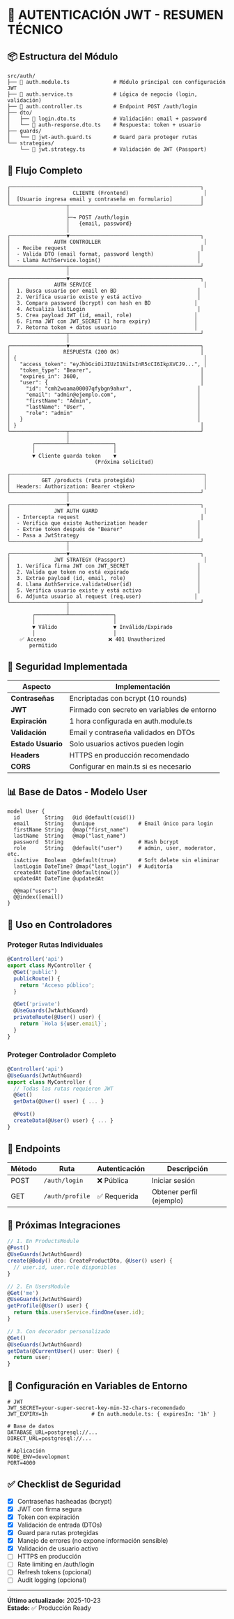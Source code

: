 # 🔐 AUTENTICACIÓN JWT - RESUMEN TÉCNICO

## 📦 Estructura del Módulo

```
src/auth/
├── 📄 auth.module.ts              # Módulo principal con configuración JWT
├── 📄 auth.service.ts             # Lógica de negocio (login, validación)
├── 📄 auth.controller.ts          # Endpoint POST /auth/login
├── dto/
│   ├── 📄 login.dto.ts            # Validación: email + password
│   └── 📄 auth-response.dto.ts    # Respuesta: token + usuario
├── guards/
│   └── 📄 jwt-auth.guard.ts       # Guard para proteger rutas
└── strategies/
    └── 📄 jwt.strategy.ts         # Validación de JWT (Passport)
```

## 🔄 Flujo Completo

```
┌─────────────────────────────────────────────────────────────┐
│                    CLIENTE (Frontend)                        │
│  [Usuario ingresa email y contraseña en formulario]         │
└──────────────────┬──────────────────────────────────────────┘
                   │
                   ├─→ POST /auth/login
                   │   {email, password}
                   │
┌──────────────────▼──────────────────────────────────────────┐
│              AUTH CONTROLLER                                 │
│  - Recibe request                                           │
│  - Valida DTO (email format, password length)              │
│  - Llama AuthService.login()                               │
└──────────────────┬──────────────────────────────────────────┘
                   │
┌──────────────────▼──────────────────────────────────────────┐
│              AUTH SERVICE                                    │
│  1. Busca usuario por email en BD                          │
│  2. Verifica usuario existe y está activo                  │
│  3. Compara password (bcrypt) con hash en BD              │
│  4. Actualiza lastLogin                                    │
│  5. Crea payload JWT (id, email, role)                    │
│  6. Firma JWT con JWT_SECRET (1 hora expiry)              │
│  7. Retorna token + datos usuario                         │
└──────────────────┬──────────────────────────────────────────┘
                   │
┌──────────────────▼──────────────────────────────────────────┐
│                 RESPUESTA (200 OK)                          │
│ {                                                            │
│   "access_token": "eyJhbGciOiJIUzI1NiIsInR5cCI6IkpXVCJ9...", │
│   "token_type": "Bearer",                                   │
│   "expires_in": 3600,                                       │
│   "user": {                                                 │
│     "id": "cmh2woama00007qfybgn9ahxr",                     │
│     "email": "admin@ejemplo.com",                          │
│     "firstName": "Admin",                                  │
│     "lastName": "User",                                    │
│     "role": "admin"                                        │
│   }                                                        │
│ }                                                           │
└──────────────────┬──────────────────────────────────────────┘
                   │
        ┌──────────┴──────────────┐
        │                         │
        ▼ Cliente guarda token    ▼
                            (Próxima solicitud)

┌──────────────────────────────────────────────────────────────┐
│          GET /products (ruta protegida)                      │
│  Headers: Authorization: Bearer <token>                      │
└──────────────────┬──────────────────────────────────────────┘
                   │
┌──────────────────▼──────────────────────────────────────────┐
│              JWT AUTH GUARD                                  │
│  - Intercepta request                                       │
│  - Verifica que existe Authorization header                │
│  - Extrae token después de "Bearer"                        │
│  - Pasa a JwtStrategy                                      │
└──────────────────┬──────────────────────────────────────────┘
                   │
┌──────────────────▼──────────────────────────────────────────┐
│              JWT STRATEGY (Passport)                         │
│  1. Verifica firma JWT con JWT_SECRET                      │
│  2. Valida que token no está expirado                      │
│  3. Extrae payload (id, email, role)                       │
│  4. Llama AuthService.validateUser(id)                     │
│  5. Verifica usuario existe y está activo                  │
│  6. Adjunta usuario al request (req.user)                 │
└──────────────────┬──────────────────────────────────────────┘
                   │
        ┌──────────┴──────────────┐
        │                         │
        ▼ Válido                  ▼ Inválido/Expirado
        │                         │
    ✅ Acceso                    ❌ 401 Unauthorized
       permitido
```

## 🔐 Seguridad Implementada

| Aspecto            | Implementación                              |
| ------------------ | ------------------------------------------- |
| **Contraseñas**    | Encriptadas con bcrypt (10 rounds)          |
| **JWT**            | Firmado con secreto en variables de entorno |
| **Expiración**     | 1 hora configurada en auth.module.ts        |
| **Validación**     | Email y contraseña validados en DTOs        |
| **Estado Usuario** | Solo usuarios activos pueden login          |
| **Headers**        | HTTPS en producción recomendado             |
| **CORS**           | Configurar en main.ts si es necesario       |

## 📊 Base de Datos - Modelo User

```prisma
model User {
  id        String   @id @default(cuid())
  email     String   @unique              # Email único para login
  firstName String   @map("first_name")
  lastName  String   @map("last_name")
  password  String                        # Hash bcrypt
  role      String   @default("user")     # admin, user, moderator, etc.
  isActive  Boolean  @default(true)       # Soft delete sin eliminar
  lastLogin DateTime? @map("last_login")  # Auditoría
  createdAt DateTime @default(now())
  updatedAt DateTime @updatedAt

  @@map("users")
  @@index([email])
}
```

## 🚀 Uso en Controladores

### Proteger Rutas Individuales

```typescript
@Controller('api')
export class MyController {
  @Get('public')
  publicRoute() {
    return 'Acceso público';
  }

  @Get('private')
  @UseGuards(JwtAuthGuard)
  privateRoute(@User() user) {
    return `Hola ${user.email}`;
  }
}
```

### Proteger Controlador Completo

```typescript
@Controller('api')
@UseGuards(JwtAuthGuard)
export class MyController {
  // Todas las rutas requieren JWT
  @Get()
  getData(@User() user) { ... }

  @Post()
  createData(@User() user) { ... }
}
```

## 📝 Endpoints

| Método | Ruta            | Autenticación | Descripción              |
| ------ | --------------- | ------------- | ------------------------ |
| POST   | `/auth/login`   | ❌ Pública    | Iniciar sesión           |
| GET    | `/auth/profile` | ✅ Requerida  | Obtener perfil (ejemplo) |

## 🎯 Próximas Integraciones

```typescript
// 1. En ProductsModule
@Post()
@UseGuards(JwtAuthGuard)
create(@Body() dto: CreateProductDto, @User() user) {
  // user.id, user.role disponibles
}

// 2. En UsersModule
@Get('me')
@UseGuards(JwtAuthGuard)
getProfile(@User() user) {
  return this.usersService.findOne(user.id);
}

// 3. Con decorador personalizado
@Get()
@UseGuards(JwtAuthGuard)
getData(@CurrentUser() user: User) {
  return user;
}
```

## 🔧 Configuración en Variables de Entorno

```env
# JWT
JWT_SECRET=your-super-secret-key-min-32-chars-recomendado
JWT_EXPIRY=1h              # En auth.module.ts: { expiresIn: '1h' }

# Base de datos
DATABASE_URL=postgresql://...
DIRECT_URL=postgresql://...

# Aplicación
NODE_ENV=development
PORT=4000
```

## ✅ Checklist de Seguridad

- [x] Contraseñas hasheadas (bcrypt)
- [x] JWT con firma segura
- [x] Token con expiración
- [x] Validación de entrada (DTOs)
- [x] Guard para rutas protegidas
- [x] Manejo de errores (no expone información sensible)
- [x] Validación de usuario activo
- [ ] HTTPS en producción
- [ ] Rate limiting en /auth/login
- [ ] Refresh tokens (opcional)
- [ ] Audit logging (opcional)

---

**Último actualizado:** 2025-10-23  
**Estado:** ✅ Producción Ready
